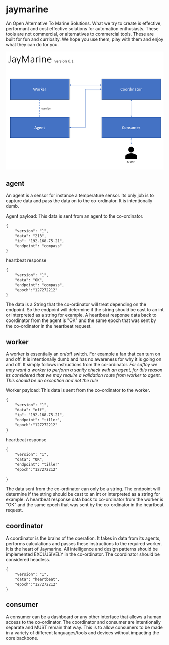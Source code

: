 # jaymarine
An Open Alternative To Marine Solutions. What we try to create is effective, performant and cost effective solutions for automation enthusiasts. These tools are not commercial, or alternatives to commercial tools. These are built for fun and curriosity. We hope you use them, play with them and enjoy what they can do for you. 



![about](docs/jaymarineConcept.png)

## agent
An agent is a sensor for instance a temperature sensor. Its only job is to capture data and pass the data on to the co-ordinator. It is intentionally dumb.

Agent payload:
This data is sent from an agent to the co-ordinator.
```
{
	"version": "1",
	"data": "213",
	"ip": "192.168.75.21",
	"endpoint": "compass"
}
```

heartbeat response

```
{
	"version": "1",
	"data": "OK",
	"endpoint": "compass",
	"epoch":"127272212"
}
```

The data is a String that the co-ordinator will treat depending on the endpoint. So the endpoint will determine if the string should be cast to an int or interpreted as a string for example. A heartbeat response data back to coordinator from the agent is "OK" and the same epoch that was sent by the co-ordinator in the heartbeat request.





## worker
A worker is essentially an on/off switch. For example a fan that can turn on and off. It is intentionally dumb and has no awareness for why it is going on and off. It simply follows instructions from the co-ordinator. *For saftey we may want a worker to perform a sanity check with an agent, for this reason its considered that we may require a validation route from worker to agent. This should be an exception and not the rule*

Worker payload:
This data is sent from the co-ordinator to the worker.
```
{
	"version": "1",
	"data": "off",
	"ip": "192.168.75.21",
	"endpoint": "tiller",
	"epoch":"127272212"
}
```
heartbeat response

```
{
	"version": "1",
	"data": "OK",
	"endpoint": "tiller"
	"epoch":"127272212"
	
}
```

The data sent from the co-ordinator can only be a string.  The endpoint will determine if the string should be cast to an int or interpreted as a string for example. A heartbeat response data back to co-ordinator from the worker is "OK" and the same epoch that was sent by the co-ordinator in the heartbeat request.


## coordinator
A coordinator is the brains of the operation. It takes in data from its agents, performs calculations and passes these instructions to the required worker. It is the heart of Jaymarine. All intelligence and design patterns should be implemented EXCLUSIVELY in the co-ordinator. The coordinator should be considered headless.

```
{
	"version": "1",
	"data": "heartbeat",
	"epoch":"127272212"
}
```




## consumer
A consumer can be a dashboard or any other interface that allows a human access to the co-ordinator. The coordinator and consumer are intentionally separate and MUST remain that way. This is to allow consumers to be made in a variety of different languages/tools and devices without impacting the core backbone.
